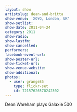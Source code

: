 ```yaml
---
layout: show
artistslug: dean-and-britta
show-venue: 'XOYO, London, UK'
show-setlist: 
show-date: 2011-04-24
category: 2011
show-radio: 
show-lastfm: 
show-cancelled: 
performers: 
facebook-event-url: 
show-poster-url: 
show-ticket-url: 
show-venue-website: 
show-additional: 
photos:
  - user: grange85
    type: flickr-set
    id: 72157626570242302
---
```


Dean Wareham plays Galaxie 500